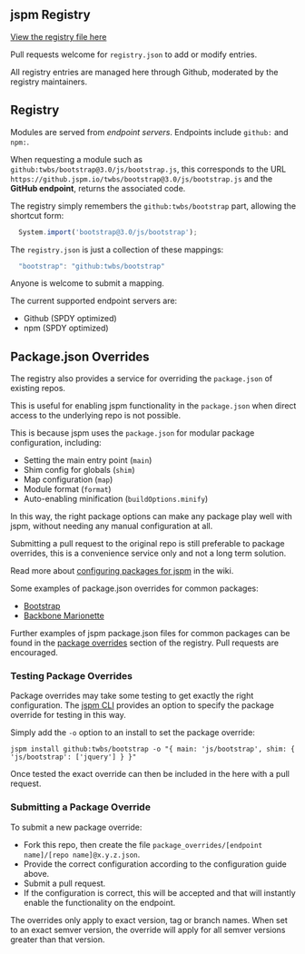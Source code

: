 jspm Registry
---

[View the registry file here](https://github.com/jspm/registry/blob/master/registry.json)

Pull requests welcome for `registry.json` to add or modify entries.

All registry entries are managed here through Github, moderated by the registry maintainers.

Registry
---

Modules are served from _endpoint servers_. Endpoints include `github:` and `npm:`.

When requesting a module such as `github:twbs/bootstrap@3.0/js/bootstrap.js`, this corresponds to the URL 
`https://github.jspm.io/twbs/bootstrap@3.0/js/bootstrap.js` and the **GitHub endpoint**, returns the associated code.

The registry simply remembers the `github:twbs/bootstrap` part, allowing the shortcut form:

```javascript
  System.import('bootstrap@3.0/js/bootstrap');
```

The `registry.json` is just a collection of these mappings:

```javascript
  "bootstrap": "github:twbs/bootstrap"
```

Anyone is welcome to submit a mapping.

The current supported endpoint servers are:

* Github (SPDY optimized)
* npm (SPDY optimized)

Package.json Overrides
---

The registry also provides a service for overriding the `package.json` of existing repos.

This is useful for enabling jspm functionality in the `package.json` when direct access to the underlying repo is not possible.

This is because jspm uses the `package.json` for modular package configuration, including:

* Setting the main entry point (`main`)
* Shim config for globals (`shim`)
* Map configuration (`map`)
* Module format (`format`)
* Auto-enabling minification (`buildOptions.minify`)

In this way, the right package options can make any package play well with jspm, without needing any manual configuration at all.

Submitting a pull request to the original repo is still preferable to package overrides, this is a convenience service only and not a long term solution.

Read more about [configuring packages for jspm](https://github.com/jspm/registry/wiki/Configuring-Packages-for-jspm) in the wiki.

Some examples of package.json overrides for common packages:
* [Bootstrap](https://github.com/jspm/registry/blob/master/package-overrides/github/twbs/bootstrap%403.0.2.json)
* [Backbone Marionette](https://github.com/jspm/registry/blob/master/package-overrides/github/marionettejs/backbone.marionette%401.2.2.json)

Further examples of jspm package.json files for common packages can be found in the [package overrides](https://github.com/jspm/registry/tree/master/package-overrides) section of the registry. Pull requests are encouraged.

### Testing Package Overrides

Package overrides may take some testing to get exactly the right configuration. The [jspm CLI](https://github.com/jspm/jspm-cli) provides an option to specify the package override for testing in this way.

Simply add the `-o` option to an install to set the package override:

```
jspm install github:twbs/bootstrap -o "{ main: 'js/bootstrap', shim: { 'js/bootstrap': ['jquery'] } }"
```

Once tested the exact override can then be included in the here with a pull request.

### Submitting a Package Override

To submit a new package override:

* Fork this repo, then create the file `package_overrides/[endpoint name]/[repo name]@x.y.z.json`.
* Provide the correct configuration according to the configuration guide above.
* Submit a pull request.
* If the configuration is correct, this will be accepted and that will instantly enable the functionality on the endpoint.

The overrides only apply to exact version, tag or branch names. When set to an exact semver version, the override will apply for all semver versions greater than that version.



